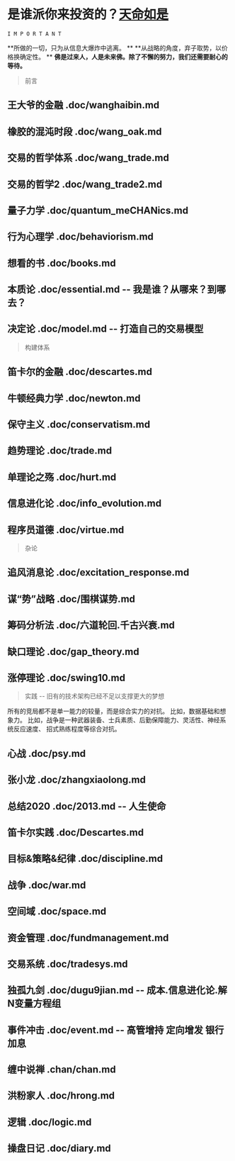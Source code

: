 # 是谁派你来投资的？[天命如是](http://news.imeigu.com/a/1306330639828.html)

    I M P O R T A N T

  **所做的一切，只为从信息大爆炸中逃离。                          **
  **从战略的角度，弃子取势，以价格换确定性。                      **
  **佛是过来人，人是未来佛。除了不懈的努力，我们还需要耐心的等待。**

> 前言

## 王大爷的金融   .doc/wanghaibin.md
## 橡胶的混沌时段 .doc/wang_oak.md
## 交易的哲学体系 .doc/wang_trade.md
## 交易的哲学2    .doc/wang_trade2.md

## 量子力学       .doc/quantum_meCHANics.md
## 行为心理学     .doc/behaviorism.md
## 想看的书       .doc/books.md
## 本质论         .doc/essential.md           -- 我是谁？从哪来？到哪去？
## 决定论         .doc/model.md               -- 打造自己的交易模型

> 构建体系

## 笛卡尔的金融   .doc/descartes.md
## 牛顿经典力学   .doc/newton.md

## 保守主义       .doc/conservatism.md
## 趋势理论       .doc/trade.md
## 单理论之殇     .doc/hurt.md
## 信息进化论     .doc/info_evolution.md

## 程序员道德     .doc/virtue.md

> 杂论

## 追风消息论     .doc/excitation_response.md
## 谋“势”战略     .doc/围棋谋势.md
## 筹码分析法     .doc/六道轮回.千古兴衰.md
## 缺口理论       .doc/gap_theory.md
## 涨停理论       .doc/swing10.md

> 实践 -- 旧有的技术架构已经不足以支撑更大的梦想

所有的竞局都不是单一能力的较量，而是综合实力的对抗。
比如，数据基础和想象力。
比如，战争是一种武器装备、士兵素质、后勤保障能力、灵活性、神经系统反应速度、
      招式熟练程度等综合对抗。

## 心战           .doc/psy.md
## 张小龙         .doc/zhangxiaolong.md
## 总结2020       .doc/2013.md            -- 人生使命
## 笛卡尔实践     .doc/Descartes.md
## 目标&策略&纪律 .doc/discipline.md

## 战争           .doc/war.md
## 空间域         .doc/space.md
## 资金管理       .doc/fundmanagement.md
## 交易系统       .doc/tradesys.md
## 独孤九剑       .doc/dugu9jian.md       -- 成本.信息进化论.解N变量方程组
## 事件冲击       .doc/event.md           -- 高管增持 定向增发 银行加息
## 缠中说禅       .chan/chan.md
## 洪粉家人       .doc/hrong.md
## 逻辑           .doc/logic.md
## 操盘日记       .doc/diary.md
